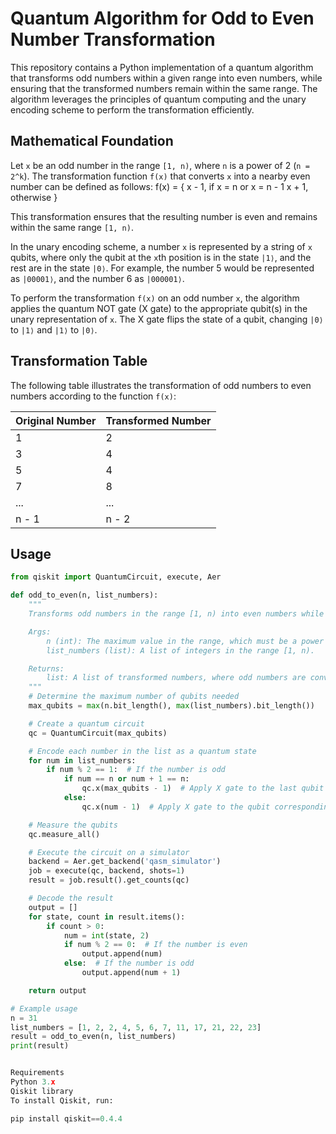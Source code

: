 # Quantum Algorithm for Odd to Even Number Transformation

This repository contains a Python implementation of a quantum algorithm that transforms odd numbers within a given range into even numbers, while ensuring that the transformed numbers remain within the same range. The algorithm leverages the principles of quantum computing and the unary encoding scheme to perform the transformation efficiently.

## Mathematical Foundation

Let `x` be an odd number in the range `[1, n)`, where `n` is a power of 2 (`n = 2^k`). The transformation function `f(x)` that converts `x` into a nearby even number can be defined as follows:
f(x) = {
x - 1, if x = n or x = n - 1
x + 1, otherwise
}

This transformation ensures that the resulting number is even and remains within the same range `[1, n)`.

In the unary encoding scheme, a number `x` is represented by a string of `x` qubits, where only the qubit at the `x`th position is in the state `|1⟩`, and the rest are in the state `|0⟩`. For example, the number 5 would be represented as `|00001⟩`, and the number 6 as `|000001⟩`.

To perform the transformation `f(x)` on an odd number `x`, the algorithm applies the quantum NOT gate (X gate) to the appropriate qubit(s) in the unary representation of `x`. The X gate flips the state of a qubit, changing `|0⟩` to `|1⟩` and `|1⟩` to `|0⟩`.

## Transformation Table

The following table illustrates the transformation of odd numbers to even numbers according to the function `f(x)`:

| Original Number | Transformed Number |
|-----------------|-------------------|
| 1               | 2                 |
| 3               | 4                 |
| 5               | 4                 |
| 7               | 8                 |
| ...             | ...               |
| n - 1           | n - 2             |

## Usage

```python
from qiskit import QuantumCircuit, execute, Aer

def odd_to_even(n, list_numbers):
    """
    Transforms odd numbers in the range [1, n) into even numbers while preserving the range.

    Args:
        n (int): The maximum value in the range, which must be a power of 2 (n = 2^k).
        list_numbers (list): A list of integers in the range [1, n).

    Returns:
        list: A list of transformed numbers, where odd numbers are converted to even numbers.
    """
    # Determine the maximum number of qubits needed
    max_qubits = max(n.bit_length(), max(list_numbers).bit_length())

    # Create a quantum circuit
    qc = QuantumCircuit(max_qubits)

    # Encode each number in the list as a quantum state
    for num in list_numbers:
        if num % 2 == 1:  # If the number is odd
            if num == n or num + 1 == n:
                qc.x(max_qubits - 1)  # Apply X gate to the last qubit
            else:
                qc.x(num - 1)  # Apply X gate to the qubit corresponding to the odd number

    # Measure the qubits
    qc.measure_all()

    # Execute the circuit on a simulator
    backend = Aer.get_backend('qasm_simulator')
    job = execute(qc, backend, shots=1)
    result = job.result().get_counts(qc)

    # Decode the result
    output = []
    for state, count in result.items():
        if count > 0:
            num = int(state, 2)
            if num % 2 == 0:  # If the number is even
                output.append(num)
            else:  # If the number is odd
                output.append(num + 1)

    return output

# Example usage
n = 31
list_numbers = [1, 2, 2, 4, 5, 6, 7, 11, 17, 21, 22, 23]
result = odd_to_even(n, list_numbers)
print(result)


Requirements
Python 3.x
Qiskit library
To install Qiskit, run:

pip install qiskit==0.4.4
